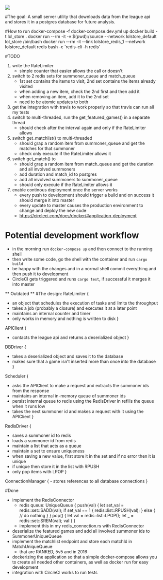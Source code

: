 [![](https://tokei.rs/b1/github/adrianbrink/lol_store)](https://github.com/adrianbrink/lol_store)





#The goal:
A small server utility that downloads data from the league api and stores it in a postgres
database for future analysis.


#How to run
docker-compose -f docker-compose.dev.yml up
docker build -t lol_store .
docker run --rm -it -v $(pwd):/source --network lolstore_default lol_store /bin/bash
docker run --rm -it --link lolstore_redis_1 --network lolstore_default redis bash -c 'redis-cli -h redis'

#TODO
1. write the RateLimiter
    - simple counter that easier allows the call or doesn't
2. switch to 2 redis sets for summoner_queue and match_queue
    - 1st set contains the items to visit, 2nd set contains the items already visited
    - when adding a new item, check the 2nd first and then add it
    - when removing an item, add it to the 2nd set
    - need to be atomic updates to both
3. get the integration with travis to work properly so that travis can run all my tests
4. switch to multi-threaded, run the get_featured_games() in a separate thread
    - should check after the interval again and only if the RateLimiter allows
5. switch get_matchlist() to multi-threaded
    - should grap a random item from summoner_queue and get the matches for that summoner
    - check only execute if the RateLimiter allows it
6. switch get_match() to <multi-threaded></multi-threaded>
    - should grap a random item from match_queue and get the duration and all involved summoners
    - add duration and match_id to postgres
    - add all involved summoners to summoner_queue
    - should only execute if the RateLimiter allows it
7. enable continous deployment once the server works
    - every push to development should trigger a build and on success it should merge it into master
    - every update to master causes the production environment to change and deploy the new code
    - https://circleci.com/docs/docker/#application-deployment


# Potential development workflow
- in the morning run `docker-compose up` and then connect to the running shell
- then write some code, go the shell with the container and run `cargo build`
- be happy with the changes and in a normal shell commit everything and then push it
to development
- CircleCI gets triggered and runs `cargo test`, if successful it merges it into
master

** Outdated **
#The design:
RateLimiter {
- an object that schedules the execution of tasks and limits the throughput
- takes a job (probably a closure) and executes it at a later point
- maintains an internal counter and timer
- only works in memory and nothing is written to disk
}

APIClient {
- contacts the league api and returns a deserialized object
}

DBDriver {
- takes a deserialized object and saves it to the database
- makes sure that a game isn't inserted more than once into the database
}

Scheduler {
- asks the APIClient to make a request and extracts the summoner ids from the response
- maintains an internal in-memory queue of summoner ids
- persist internal queue to redis using the RedisDriver in refills the queue when it runs low
- takes the next summoner id and makes a request with it using the APIClient
}

RedisDriver {
- saves a summoner id to redis
- loads a summoner id from redis
- maintain a list that acts as a queue
- maintain a set to ensure uniqueness
- when saving a new value, first store it in the set and if no error then it is unique
- if unique then store it in the list with RPUSH
- only pop items with LPOP
}

ConnectionManager {
    - stores references to all database connections
}


#Done
- implement the RedisConnector
    - redis queue:
        UniqueQueue {
            push(val) {
                let set_val = redis::set::SADD(val);
                if set_val == 1 {
                    redis::list::RPUSH(val);
                } else {
                    // do nothing
                }
            }
            pop() {
                let val = redis::list::LPOP();
                let _ = redis::set::SREM(val);
                val
            }
        }
    - implement this in my redis_connection.rs with RedisConnector
- deserialize the featured games and add all involved summoner ids to SummonerUniqueQueue
- implement the matchlist endpoint and store each matchId in MatchUniqueQueue
    - that are RANKED, 5v5 and in 2016
- dockerizing the application so that a simple docker-compose allows you to create all
needed other containers, as well as docker run for easy development
- integration with CircleCI works to run tests
